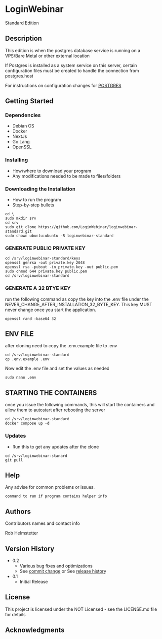 # LoginWebinar

Standard Edition

## Description

This edition is when the postgres database service is running on a VPS/Bare Metal or other external location

If Postgres is installed as a system service on this server, certain configuration files must be created to handle the connection from postgres.host

For instructions on configuration changes for [POSTGRES](postgres.system.configuration.md)


## Getting Started

### Dependencies

* Debian OS
* Docker
* NextJs
* Go Lang
* OpenSSL

### Installing

* How/where to download your program
* Any modifications needed to be made to files/folders

### Downloading the Installation

* How to run the program
* Step-by-step bullets

```
cd \
sudo mkdir srv
cd srv
sudo git clone https://github.com/LoginWebinar/loginwebinar-standard.git
sudo chown ubuntu:ubuntu -R loginwebinar-standard
```

### GENERATE PUBLIC PRIVATE KEY


```
cd /srv/loginwebinar-standard/keys
openssl genrsa -out private.key 2048
openssl rsa -pubout -in private.key -out public.pem
sudo chmod 644 private.key public.pem
cd /srv/loginwebinar-standard

```

### GENERATE A 32 BTYE KEY

run the following command as copy the key into the .env file under the NEVER_CHANGE_AFTER_INSTALLATION_32_BYTE_KEY.
This key MUST never change once you start the application.

```
openssl rand -base64 32
```


## ENV FILE

after cloning need to copy the .env.example file to .env


```
cd /srv/loginwebinar-standard
cp .env.example .env
```

Now edit the .env file and set the values as needed

```
sudo nano .env
```


## STARTING THE CONTAINERS

once you issue the following commands, this will start the containers
and allow them to autostart after rebooting the server

```
cd /srv/loginwebinar-standard
docker compose up -d
```



### Updates

* Run this to get any updates after the clone

```
cd /srv/loginwebinar-stanard
git pull
```




## Help

Any advise for common problems or issues.

```
command to run if program contains helper info
```

## Authors

Contributors names and contact info

Rob Helmstetter


## Version History

* 0.2
    * Various bug fixes and optimizations
    * See [commit change]() or See [release history]()
* 0.1
    * Initial Release

## License

This project is licensed under the NOT Licensed - see the LICENSE.md file for details

## Acknowledgments



